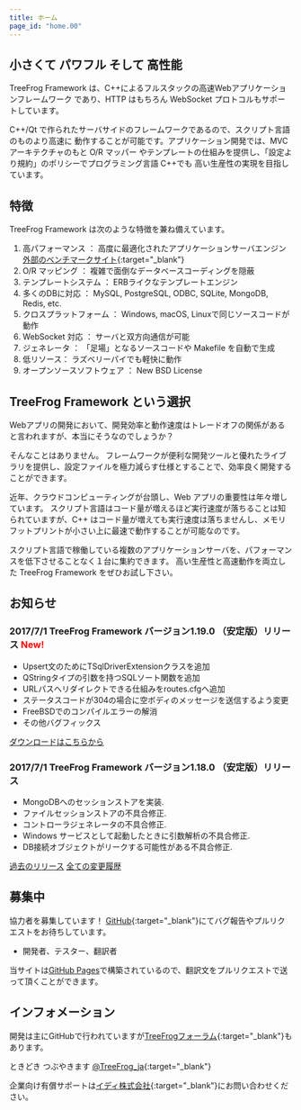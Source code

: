```yaml
---
title: ホーム
page_id: "home.00"
---
```


## 小さくて パワフル そして 高性能

TreeFrog Framework は、C++によるフルスタックの高速Webアプリケーションフレームワーク
であり、HTTP はもちろん WebSocket プロトコルもサポートしています。

C++/Qt で作られたサーバサイドのフレームワークであるので、スクリプト言語のものより高速に
動作することが可能です。アプリケーション開発では、MVC アーキテクチャのもと O/R マッパー
やテンプレートの仕組みを提供し、「設定より規約」のポリシーでプログラミング言語 C++でも
高い生産性の実現を目指しています。


## 特徴

TreeFrog Framework は次のような特徴を兼ね備えています。

  1. 高パフォーマンス ： 高度に最適化されたアプリケーションサーバエンジン  [外部のベンチマークサイト](http://www.techempower.com/benchmarks/){:target="_blank"}
  2. O/R マッピング ： 複雑で面倒なデータベースコーディングを隠蔽
  3. テンプレートシステム ： ERBライクなテンプレートエンジン
  4. 多くのDBに対応 ： MySQL, PostgreSQL, ODBC, SQLite, MongoDB, Redis, etc.
  5. クロスプラットフォーム ： Windows, macOS, Linuxで同じソースコードが動作
  6. WebSocket 対応 ： サーバと双方向通信が可能
  7. ジェネレータ ： 「足場」となるソースコードや Makefile を自動で生成
  8. 低リソース：  ラズベリーパイでも軽快に動作
  9. オープンソースソフトウェア ： New BSD License


## TreeFrog Framework という選択

Webアプリの開発において、開発効率と動作速度はトレードオフの関係があると言われますが、本当にそうなのでしょうか？

そんなことはありません。
フレームワークが便利な開発ツールと優れたライブラリを提供し、設定ファイルを極力減らす仕様とすることで、効率良く開発することができます。

近年、クラウドコンピューティングが台頭し、Web アプリの重要性は年々増しています。 スクリプト言語はコード量が増えるほど実行速度が落ちることは知られていますが、C++ はコード量が増えても実行速度は落ちませんし、メモリフットプリントが小さい上に最速で動作することが可能なのです。

スクリプト言語で稼働している複数のアプリケーションサーバを、パフォーマンスを低下させることなく１台に集約できます。
高い生産性と高速動作を両立した TreeFrog Framework をぜひお試し下さい。


## お知らせ

### 2017/7/1  TreeFrog Framework バージョン1.19.0 （安定版）リリース <span style="color: red;">New!</span>

  - Upsert文のためにTSqlDriverExtensionクラスを追加
  - QStringタイプの引数を持つSQLソート関数を追加
  - URLパスへリダイレクトできる仕組みをroutes.cfgへ追加
  - ステータスコードが304の場合に空ボディのメッセージを送信するよう変更
  - FreeBSDでのコンパイルエラーの解消
  - その他バグフィックス

 [ダウンロードはこちらから](download/)

### 2017/7/1  TreeFrog Framework バージョン1.18.0 （安定版）リリース

 - MongoDBへのセッションストアを実装.
 - ファイルセッションストアの不具合修正.
 - コントローラジェネレータの不具合修正.
 - Windows サービスとして起動したときに引数解析の不具合修正.
 - DB接続オブジェクトがリークする可能性がある不具合修正.

 [過去のリリース](https://github.com/treefrogframework/treefrog-framework/releases)
 [全ての変更履歴](https://github.com/treefrogframework/treefrog-framework/blob/master/CHANGELOG.md)


## 募集中

協力者を募集しています！ [GitHub](https://github.com/treefrogframework/treefrog-framework){:target="_blank"}にてバグ報告やプルリクエストをお待ちしています。

 - 開発者、テスター、翻訳者

 当サイトは[GitHub Pages](https://pages.github.com/)で構築されているので、翻訳文をプルリクエストで送って頂くことができます。


## インフォメーション

 開発は主にGitHubで行われていますが[TreeFrogフォーラム](https://groups.google.com/forum/#!forum/treefrogframework){:target="_blank"}もあります。

ときどき つぶやきます [@TreeFrog_ja](https://twitter.com/TreeFrog_ja){:target="_blank"}

企業向け有償サポートは[イディ株式会社](http://www.ideeinc.co.jp/){:target="_blank"}にお問い合わせください。

